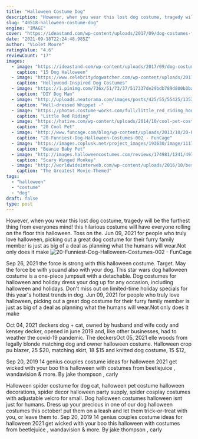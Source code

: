 ```yaml
---
title: "Halloween Costume Dog"
description: "However, when you wear this lost dog costume, tragedy will be the furthest thing from everyones mind! this hilarious costume will have everyone rolling on the floor this halloween. Toss on the"
slug: "40518-halloween-costume-dog"
engine: "IMAGE"
cover: "https://ideastand.com/wp-content/uploads/2017/09/dog-costumes-for-kids/13-dog-halloween-costumes-kids-adults.jpg"
date: "2021-09-18T22:24:48.985Z"
author: "Violet Moore"
ratingValue: "4.6"
reviewCount: "17"
images:
  - image: "https://ideastand.com/wp-content/uploads/2017/09/dog-costumes-for-kids/13-dog-halloween-costumes-kids-adults.jpg"
    caption: "15 Dog Halloween"
  - image: "https://www.celebritydogwatcher.com/wp-content/uploads/2017/07/pug_costume.jpg"
    caption: "Hollywood-Inspired Dog Costumes"
  - image: "https://i.pinimg.com/736x/51/73/37/517337de29bdb789d800b3ba25558a4a.jpg"
    caption: "DIY Dog Man"
  - image: "http://uploads.neatorama.com/images/posts/425/55/55425/1353869106-0.jpg"
    caption: "Well-dressed Whippet -"
  - image: "https://photos.costume-works.com/full/little_red_riding_hood_and_grandmother.jpg"
    caption: "Little Red Riding"
  - image: "https://hative.com/wp-content/uploads/2014/10/cool-pet-costumes/9-cool-pet-costumes.jpg"
    caption: "20 Cool Pet"
  - image: "http://www.funcage.com/blog/wp-content/uploads/2013/10/20-Funniest-Dog-Halloween-Costumes-002.jpg"
    caption: "20-Funniest-Dog-Halloween-Costumes-002 - FunCage"
  - image: "https://images.coplusk.net/project_images/193630/image/111715_2F2015-10-29-163553-IMG_4285.jpg"
    caption: "Beanie Baby Pet"
  - image: "http://images.halloweencostumes.com/reviews/174981/1241/497.jpg"
    caption: "Scary Winged Monkey"
  - image: "http://worldwideinterweb.com/wp-content/uploads/2016/10/best-movies-costumes.jpg"
    caption: "The Greatest Movie-Themed"
tags:
  - "halloween"
  - "costume"
  - "dog"
draft: false
type: post
---
```


However, when you wear this lost dog costume, tragedy will be the furthest thing from everyones mind! this hilarious costume will have everyone rolling on the floor this halloween. Toss on the. Jun 09, 2021 for people who truly love halloween, picking out a great dog costume for their furry family member is just as big of a deal as planning what the humans will wear.Not only does it make
![20-Funniest-Dog-Halloween-Costumes-002 - FunCage](http://www.funcage.com/blog/wp-content/uploads/2013/10/20-Funniest-Dog-Halloween-Costumes-002.jpg "20-Funniest-Dog-Halloween-Costumes-002 - FunCage")

Sep 26, 2021 the force is strong with this halloween costume. Target. May the force be with youand also with your dog. This star wars dog halloween costume is a one-piece jumpsuit with a detachable. Dog costumes for halloween and holiday dress your dog up for any occasion, including halloween and holidays. Don&#39;t miss out on limited-time holiday specials for this year&#39;s hottest trends in dog. Jun 09, 2021 for people who truly love halloween, picking out a great dog costume for their furry family member is just as big of a deal as planning what the humans will wear.Not only does it make
<!--inArticleAds-->

<!--galleryOne-->

Oct 04, 2021 deckers dog + cat, owned by husband and wife cody and kensey decker, opened in june 2019 and, like other businesses, had to weather the covid-19 pandemic. The deckersOct 05, 2021 elle woods from legally blonde matching dog and owner halloween costume. Halloween crop pu blazer, 25  $20, matching skirt, 18  $15 and knitted dog costume, 15  $12,
<!--inArticleAds-->

<!--galleryTwo-->

Sep 20, 2019 14 genius couples costume ideas for halloween 2021 get wicked with your boo this halloween with costumes from beetlejuice , wandavision & more. By jake thompson , carly
<!--galleryThree-->

Halloween spider costume for dog cat, halloween pet costume halloween decorations, spider decor halloween party supply, spider cosplay costumes with adjustable velcro for small. Dog halloween costumes halloween isnt just for humans. Dress up your precious in one of our dog halloween costumes this october! put them on a leash and let them trick-or-treat with you, or leave them to. Sep 20, 2019 14 genius couples costume ideas for halloween 2021 get wicked with your boo this halloween with costumes from beetlejuice , wandavision & more. By jake thompson , carly